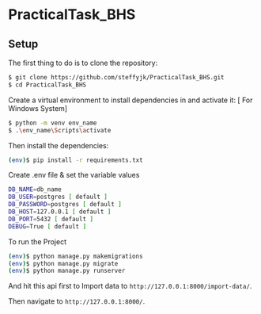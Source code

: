 # PracticalTask_BHS


## Setup

The first thing to do is to clone the repository:

```sh
$ git clone https://github.com/steffyjk/PracticalTask_BHS.git
$ cd PracticalTask_BHS
```

Create a virtual environment to install dependencies in and activate it: [ For Windows System]

```sh
$ python -m venv env_name
$ .\env_name\Scripts\activate
```

Then install the dependencies:

```sh
(env)$ pip install -r requirements.txt
```

Create .env file & set the variable values

```sh
DB_NAME=db_name
DB_USER=postgres [ default ]
DB_PASSWORD=postgres [ default ]
DB_HOST=127.0.0.1 [ default ]
DB_PORT=5432 [ default ]
DEBUG=True [ default ]
```
To run the Project
```sh
(env)$ python manage.py makemigrations
(env)$ python manage.py migrate
(env)$ python manage.py runserver
```
And hit this api first to Import data to `http://127.0.0.1:8000/import-data/`.

Then navigate to `http://127.0.0.1:8000/`.
